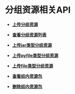# 分组资源相关API<a name="dli_02_0166"></a>

-   **[上传分组资源](上传分组资源.md)**  

-   **[查看分组资源列表](查看分组资源列表.md)**  

-   **[上传jar类型分组资源](上传jar类型分组资源.md)**  

-   **[上传pyfile类型分组资源](上传pyfile类型分组资源.md)**  

-   **[上传file类型分组资源](上传file类型分组资源.md)**  

-   **[查看组内资源包](查看组内资源包.md)**  

-   **[删除组内资源包](删除组内资源包.md)**  


